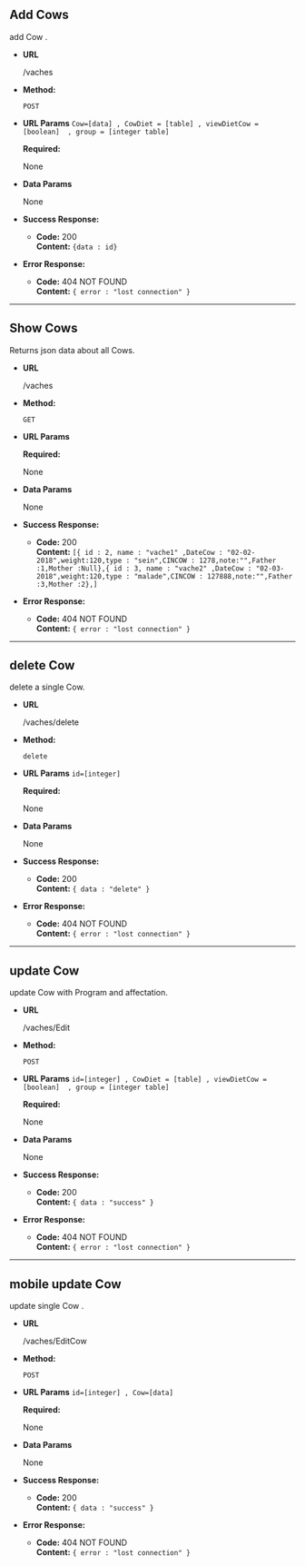 **Add Cows**
----
  add Cow .

* **URL**

  /vaches

* **Method:**

  `POST`
  
*  **URL Params**
 `Cow=[data] , CowDiet = [table] , viewDietCow = [boolean]  , group = [integer table]`

   **Required:**
 
   None 

* **Data Params**

  None

* **Success Response:**

  * **Code:** 200 <br />
    **Content:** `{data : id}`
 
* **Error Response:**

  * **Code:** 404 NOT FOUND <br />
    **Content:** `{ error : "lost connection" }`

* ***********************************************************
**Show Cows**
----
  Returns json data about all Cows.

* **URL**

  /vaches

* **Method:**

  `GET`
  
*  **URL Params**

   **Required:**
 
   None 

* **Data Params**

  None

* **Success Response:**

  * **Code:** 200 <br />
    **Content:** `[{ id : 2, name : "vache1" ,DateCow : "02-02-2018",weight:120,type : "sein",CINCOW : 1278,note:"",Father :1,Mother :Null},{ id : 3, name : "vache2" ,DateCow : "02-03-2018",weight:120,type : "malade",CINCOW : 127888,note:"",Father :3,Mother :2},]`
 
* **Error Response:**

  * **Code:** 404 NOT FOUND <br />
    **Content:** `{ error : "lost connection" }`

* ***********************************************************

**delete Cow**
----
  delete a single Cow.

* **URL**

  /vaches/delete

* **Method:**

  `delete`
  
*  **URL Params**
 `id=[integer]`

   **Required:**
 
   None 

* **Data Params**

  None

* **Success Response:**

  * **Code:** 200 <br />
    **Content:** `{ data : "delete" }`
 
* **Error Response:**

  * **Code:** 404 NOT FOUND <br />
    **Content:** `{ error : "lost connection" }`

* ***********************************************************

**update Cow**
----
  update Cow with Program and affectation.

* **URL**

  /vaches/Edit

* **Method:**

  `POST`
  
*  **URL Params**
 `id=[integer] , CowDiet = [table] , viewDietCow = [boolean]  , group = [integer table]`

   **Required:**
 
   None 

* **Data Params**

  None

* **Success Response:**

  * **Code:** 200 <br />
    **Content:** `{ data : "success" }`
 
* **Error Response:**

  * **Code:** 404 NOT FOUND <br />
    **Content:** `{ error : "lost connection" }`
* ***********************************************************

**mobile update Cow**
----
  update single Cow .

* **URL**

  /vaches/EditCow

* **Method:**

  `POST`
  
*  **URL Params**
 `id=[integer] , Cow=[data]`

   **Required:**
 
   None 

* **Data Params**

  None

* **Success Response:**

  * **Code:** 200 <br />
    **Content:** `{ data : "success" }`
 
* **Error Response:**

  * **Code:** 404 NOT FOUND <br />
    **Content:** `{ error : "lost connection" }`
